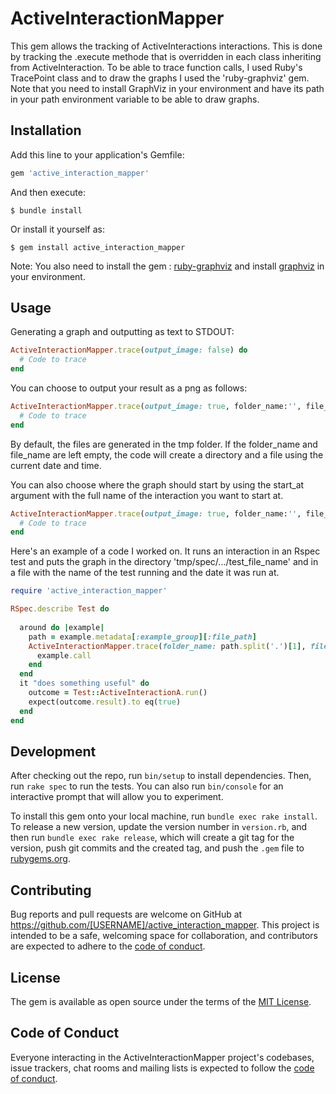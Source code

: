 # ActiveInteractionMapper

This gem allows the tracking of ActiveInteractions interactions. 
This is done by tracking the .execute methode that is overridden in each class inheriting from ActiveInteraction. 
To be able to trace function calls, I used Ruby's TracePoint class and to draw the graphs I used the 'ruby-graphviz' gem. 
Note that you need to install GraphViz in your environment and have its path in your path environment variable to be able to draw graphs.

## Installation

Add this line to your application's Gemfile:

```ruby
gem 'active_interaction_mapper'
```

And then execute:

    $ bundle install

Or install it yourself as:

    $ gem install active_interaction_mapper

Note: You also need to install the gem : [ruby-graphviz](https://rubygems.org/gems/ruby-graphviz/) and install [graphviz](https://graphviz.org/download/) in your environment.

## Usage

Generating a graph and outputting as text to STDOUT:

```ruby
ActiveInteractionMapper.trace(output_image: false) do
  # Code to trace
end
```

You can choose to output your result as a png as follows:

```ruby
ActiveInteractionMapper.trace(output_image: true, folder_name:'', file_name:'') do
  # Code to trace
end
```
By default, the files are generated in the tmp folder.
If the folder_name and file_name are left empty, the code will create a directory and a file using the current date and time.

You can also choose where the graph should start by using the start_at argument with the full name of the interaction you want to start at.

```ruby
ActiveInteractionMapper.trace(output_image: true, folder_name:'', file_name:'', start_at: 'ActiveInteractionA') do
  # Code to trace
end
```

Here's an example of a code I worked on. It runs an interaction in an Rspec test and puts the graph in the directory 'tmp/spec/.../test_file_name' and in a file with the name of the test running and the date it was run at.

```ruby
require 'active_interaction_mapper'

RSpec.describe Test do
  
  around do |example|
    path = example.metadata[:example_group][:file_path]
    ActiveInteractionMapper.trace(folder_name: path.split('.')[1], file_name: example.metadata[:description]) do
      example.call
    end
  end
  it "does something useful" do
    outcome = Test::ActiveInteractionA.run()
    expect(outcome.result).to eq(true)
  end
end
```



## Development

After checking out the repo, run `bin/setup` to install dependencies. Then, run `rake spec` to run the tests. You can also run `bin/console` for an interactive prompt that will allow you to experiment.

To install this gem onto your local machine, run `bundle exec rake install`. To release a new version, update the version number in `version.rb`, and then run `bundle exec rake release`, which will create a git tag for the version, push git commits and the created tag, and push the `.gem` file to [rubygems.org](https://rubygems.org).

## Contributing

Bug reports and pull requests are welcome on GitHub at https://github.com/[USERNAME]/active_interaction_mapper. This project is intended to be a safe, welcoming space for collaboration, and contributors are expected to adhere to the [code of conduct](https://github.com/[USERNAME]/active_interaction_mapper/blob/master/CODE_OF_CONDUCT.md).

## License

The gem is available as open source under the terms of the [MIT License](https://opensource.org/licenses/MIT).

## Code of Conduct

Everyone interacting in the ActiveInteractionMapper project's codebases, issue trackers, chat rooms and mailing lists is expected to follow the [code of conduct](https://github.com/[USERNAME]/active_interaction_mapper/blob/master/CODE_OF_CONDUCT.md).
